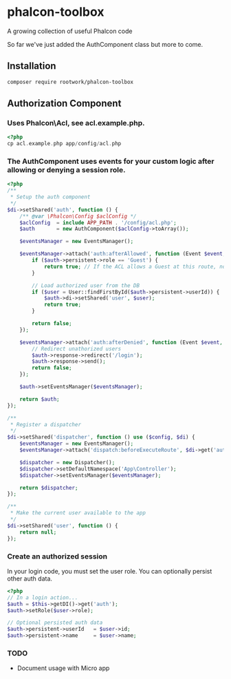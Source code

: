 # phalcon-toolbox
A growing collection of useful Phalcon code

So far we've just added the AuthComponent class but more to come.

## Installation

```bash
composer require rootwork/phalcon-toolbox
```

## Authorization Component

### Uses Phalcon\Acl, see acl.example.php.

```php
<?php
cp acl.example.php app/config/acl.php
```

### The AuthComponent uses events for your custom logic after allowing or denying a session role.

```php
<?php
/**
 * Setup the auth component
 */
$di->setShared('auth', function () {
    /** @var \Phalcon\Config $aclConfig */
    $aclConfig  = include APP_PATH . '/config/acl.php';
    $auth       = new AuthComponent($aclConfig->toArray());

    $eventsManager = new EventsManager();

    $eventsManager->attach('auth:afterAllowed', function (Event $event, AuthComponent $auth) {
        if ($auth->persistent->role == 'Guest') {
            return true; // If the ACL allows a Guest at this route, no additional steps
        }

        // Load authorized user from the DB
        if ($user = User::findFirstById($auth->persistent->userId)) {
            $auth->di->setShared('user', $user);
            return true;
        }

        return false;
    });

    $eventsManager->attach('auth:afterDenied', function (Event $event, AuthComponent $auth) {
        // Redirect unathorized users
        $auth->response->redirect('/login');
        $auth->response->send();
        return false;
    });

    $auth->setEventsManager($eventsManager);

    return $auth;
});

/**
 * Register a dispatcher
 */
$di->setShared('dispatcher', function () use ($config, $di) {
    $eventsManager = new EventsManager();
    $eventsManager->attach('dispatch:beforeExecuteRoute', $di->get('auth'));

    $dispatcher = new Dispatcher();
    $dispatcher->setDefaultNamespace('App\Controller');
    $dispatcher->setEventsManager($eventsManager);

    return $dispatcher;
});

/**
 * Make the current user available to the app
 */
$di->setShared('user', function () {
    return null;
});
```

### Create an authorized session
In your login code, you must set the user role. You can optionally persist other auth data.

```php
<?php
// In a login action... 
$auth = $this->getDI()->get('auth');
$auth->setRole($user->role);

// Optional persisted auth data
$auth->persistent->userId   = $user->id;
$auth->persistent->name     = $user->name;
```

### TODO
* Document usage with Micro app